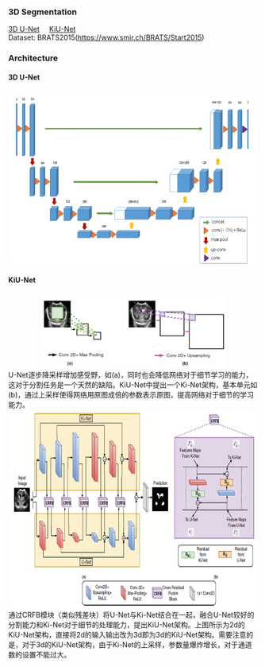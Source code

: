 ### 3D Segmentation
[3D U-Net](https://arxiv.org/pdf/1606.06650.pdf)&nbsp;&nbsp;&nbsp;&nbsp;
[KiU-Net](https://arxiv.org/pdf/2006.04878.pdf)  
Dataset: BRATS2015(https://www.smir.ch/BRATS/Start2015)

### Architecture
#### 3D U-Net
<div align='center'>
  <img src='https://github.com/Luxlios/Figure/blob/main/CNN/3dunet.png'height=350>
</div>

#### KiU-Net
<div align='center'>
  <img src='https://github.com/Luxlios/Figure/blob/main/CNN1/kinetunit.png'height=150>
</div>
U-Net逐步降采样增加感受野，如(a)，同时也会降低网络对于细节学习的能力，这对于分割任务是一个天然的缺陷。KiU-Net中提出一个Ki-Net架构，基本单元如(b)，通过上采样使得网络用原图成倍的参数表示原图，提高网络对于细节的学习能力。
<div align='center'>
  <img src='https://github.com/Luxlios/Figure/blob/main/CNN/2dkiunet.png'height=400>
</div>
通过CRFB模块（类似残差块）将U-Net与Ki-Net结合在一起，融合U-Net较好的分割能力和Ki-Net对于细节的处理能力，提出KiU-Net架构。上图所示为2d的KiU-Net架构，直接将2d的输入输出改为3d即为3d的KiU-Net架构。需要注意的是，对于3d的KiU-Net架构，由于Ki-Net的上采样，参数量爆炸增长，对于通道数的设置不能过大。
